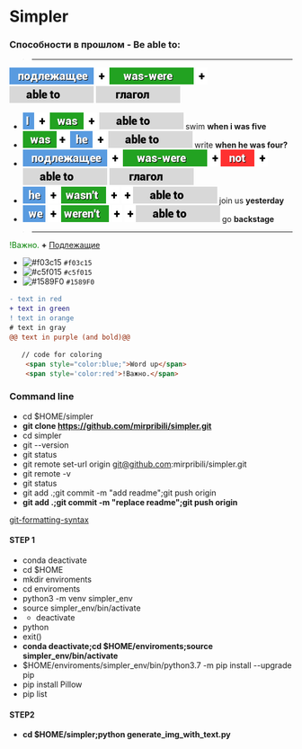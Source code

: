 # Simpler

### Cпособности в прошлом - Be able to:
>-------------------------------------------------------

<img src="подлежащее.png"> <img src="+.png"> <img src="was-were.png"> <img src="+.png"> <img src="able to.png"> <img src="глагол.png">
- <img src="I.png"> <img src="+.png"> <img src="was.png"> <img src="+.png"> <img src="able to.png"> swim **when i was five**
- <img src="was.png"><img src="+.png"> <img src="he.png"> <img src="+.png"> <img src="able to.png"> write **when he was four?**
- <img src="подлежащее.png"> <img src="+.png"> <img src="was-were.png"> <img src="+.png"><img src="not.png"> <img src="+.png"><img src="able to.png"> <img src="глагол.png">
- <img src="he.png"> <img src="+.png"> <img src="wasn't.png"> <img src="+.png"> <img src="+.png"><img src="able to.png"> join us **yesterday**
- <img src="we.png"> <img src="+.png"> <img src="weren't.png"> <img src="+.png"> <img src="+.png"><img src="able to.png"> go **backstage**

> -------------------------------------------------------






 <span style='color:green'>!Важно.</span> **+** [Подлежащие]()



- ![#f03c15](https://via.placeholder.com/15/f03c15/000000?text=+) `#f03c15`
- ![#c5f015](https://via.placeholder.com/15/c5f015/000000?text=+) `#c5f015`
- ![#1589F0](https://via.placeholder.com/15/1589F0/000000?text=+) `#1589F0`

```diff
- text in red
+ text in green
! text in orange
# text in gray
@@ text in purple (and bold)@@
```

```html
   // code for coloring
   	<span style="color:blue;">Word up</span>
	<span style='color:red'>!Важно.</span> 
```

### Command line

- cd $HOME/simpler
- **git clone https://github.com/mirpribili/simpler.git**
- cd simpler
- git --version
- git status
- git remote set-url origin git@github.com:mirpribili/simpler.git
- git remote -v
- git status
- git add .;git commit -m "add readme";git push origin
- **git add .;git commit -m "replace readme";git push origin**

[git-formatting-syntax](https://docs.github.com/en/free-pro-team@latest/github/writing-on-github/basic-writing-and-formatting-syntax)


#### STEP 1

- conda deactivate
- cd $HOME
- mkdir enviroments
- cd enviroments
- python3 -m venv simpler_env
- source simpler_env/bin/activate
- - deactivate
- python
- exit()
- **conda deactivate;cd $HOME/enviroments;source simpler_env/bin/activate**
- $HOME/enviroments/simpler_env/bin/python3.7 -m pip install --upgrade pip
- pip install Pillow
- pip list

#### STEP2
- **cd $HOME/simpler;python generate_img_with_text.py**
